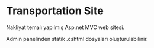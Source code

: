 # Transportation Site
 
Nakliyat temalı yapılmış Asp.net MVC web sitesi.

Admin panelinden statik .cshtml dosyaları oluşturulabilinir.
